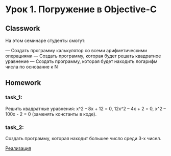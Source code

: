 # Урок 1. Погружение в Objective-C

## Classwork

На этом семинаре студенты смогут:

— Создать программу калькулятор со всеми арифметическими операциями
— Создать программу, которая будет решать квадратное уравнение
— Создать программу, которая будет находить логарифм числа по основание к N

## Homework

### task_1:
Решить квадратные уравнения:
x^2 – 8x + 12 = 0,
12x^2 – 4x + 2 = 0,
x^2 – 100x - 2 = 0
(заменять константы в коде).

### task_2:
Создать программу, которая находит большее число среди 3-х чисел.

[Реализация](https://github.com/Almomsk/Objective-C/tree/main/Lecture%26Seminar_1/HW_1)
